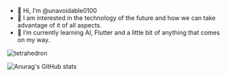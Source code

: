 - 👋 Hi, I’m @unavoidable0100
- 👀 I am interested in the technology of the future and how we can take advantage of it of all aspects.
- 🌱 I’m currently learning AI, Flutter and a little bit of anything that comes on my way.


![tetrahedron](https://github-readme-stats.vercel.app/api?username=unavoidable0100&show_icons=true&theme=dark)

![Anurag's GitHub stats](https://github-readme-stats.vercel.app/api?username=anuraghazra&show_icons=true)
<!---
unavoidable0100/unavoidable0100 is a ✨ special ✨ repository because its `README.md` (this file) appears on your GitHub profile.
You can click the Preview link to take a look at your changes.
--->
